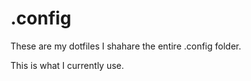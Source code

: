 # .config

These are my dotfiles I shahare the entire .config folder.

This is what I currently use.
